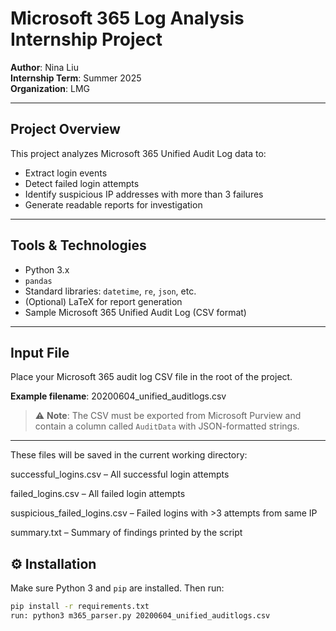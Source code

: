 # Microsoft 365 Log Analysis Internship Project

**Author**: Nina Liu  
**Internship Term**: Summer 2025  
**Organization**: LMG  

---

##  Project Overview

This project analyzes Microsoft 365 Unified Audit Log data to:
- Extract login events  
- Detect failed login attempts  
- Identify suspicious IP addresses with more than 3 failures  
- Generate readable reports for investigation  

---

##  Tools & Technologies

- Python 3.x  
- `pandas`  
- Standard libraries: `datetime`, `re`, `json`, etc.  
- (Optional) LaTeX for report generation  
- Sample Microsoft 365 Unified Audit Log (CSV format)  

---

##  Input File

Place your Microsoft 365 audit log CSV file in the root of the project.  

**Example filename**:  20200604_unified_auditlogs.csv

> ⚠️ **Note**: The CSV must be exported from Microsoft Purview and contain a column called `AuditData` with JSON-formatted strings.

---
These files will be saved in the current working directory:

successful_logins.csv – All successful login attempts

failed_logins.csv – All failed login attempts

suspicious_failed_logins.csv – Failed logins with >3 attempts from same IP

summary.txt – Summary of findings printed by the script

## ⚙️ Installation

Make sure Python 3 and `pip` are installed. Then run:

```bash
pip install -r requirements.txt
run: python3 m365_parser.py 20200604_unified_auditlogs.csv
